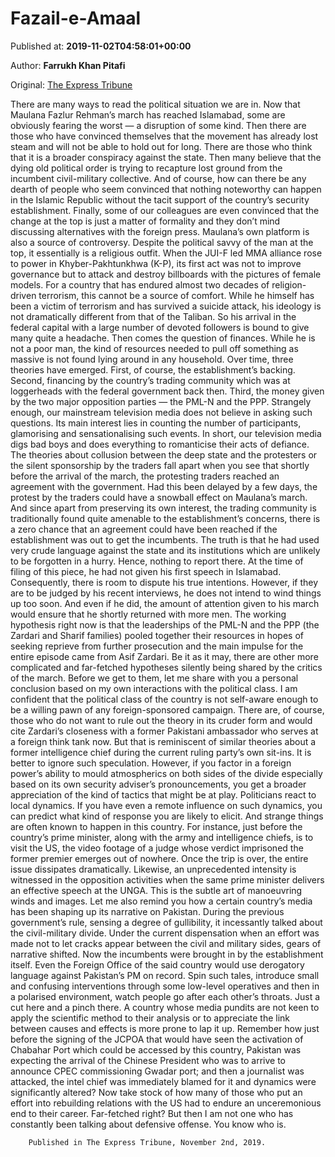 
# Fazail-e-Amaal

Published at: **2019-11-02T04:58:01+00:00**

Author: **Farrukh Khan Pitafi**

Original: [The Express Tribune](https://tribune.com.pk/story/2091713/6-fazail-e-amaal/)

There are many ways to read the political situation we are in. Now that Maulana Fazlur Rehman’s march has reached Islamabad, some are obviously fearing the worst — a disruption of some kind. Then there are those who have convinced themselves that the movement has already lost steam and will not be able to hold out for long. There are those who think that it is a broader conspiracy against the state. Then many believe that the dying old political order is trying to recapture lost ground from the incumbent civil-military collective. And of course, how can there be any dearth of people who seem convinced that nothing noteworthy can happen in the Islamic Republic without the tacit support of the country’s security establishment. Finally, some of our colleagues are even convinced that the change at the top is just a matter of formality and they don’t mind discussing alternatives with the foreign press.
Maulana’s own platform is also a source of controversy. Despite the political savvy of the man at the top, it essentially is a religious outfit. When the JUI-F led MMA alliance rose to power in Khyber-Pakhtunkhwa (K-P), its first act was not to improve governance but to attack and destroy billboards with the pictures of female models. For a country that has endured almost two decades of religion-driven terrorism, this cannot be a source of comfort. While he himself has been a victim of terrorism and has survived a suicide attack, his ideology is not dramatically different from that of the Taliban. So his arrival in the federal capital with a large number of devoted followers is bound to give many quite a headache.
Then comes the question of finances. While he is not a poor man, the kind of resources needed to pull off something as massive is not found lying around in any household. Over time, three theories have emerged. First, of course, the establishment’s backing. Second, financing by the country’s trading community which was at loggerheads with the federal government back then. Third, the money given by the two major opposition parties — the PML-N and the PPP. Strangely enough, our mainstream television media does not believe in asking such questions. Its main interest lies in counting the number of participants, glamorising and sensationalising such events. In short, our television media digs bad boys and does everything to romanticise their acts of defiance.
The theories about collusion between the deep state and the protesters or the silent sponsorship by the traders fall apart when you see that shortly before the arrival of the march, the protesting traders reached an agreement with the government. Had this been delayed by a few days, the protest by the traders could have a snowball effect on Maulana’s march. And since apart from preserving its own interest, the trading community is traditionally found quite amenable to the establishment’s concerns, there is a zero chance that an agreement could have been reached if the establishment was out to get the incumbents. The truth is that he had used very crude language against the state and its institutions which are unlikely to be forgotten in a hurry. Hence, nothing to report there.
At the time of filing of this piece, he had not given his first speech in Islamabad. Consequently, there is room to dispute his true intentions. However, if they are to be judged by his recent interviews, he does not intend to wind things up too soon. And even if he did, the amount of attention given to his march would ensure that he shortly returned with more men.
The working hypothesis right now is that the leaderships of the PML-N and the PPP (the Zardari and Sharif families) pooled together their resources in hopes of seeking reprieve from further prosecution and the main impulse for the entire episode came from Asif Zardari. Be it as it may, there are other more complicated and far-fetched hypotheses silently being shared by the critics of the march. Before we get to them, let me share with you a personal conclusion based on my own interactions with the political class. I am confident that the political class of the country is not self-aware enough to be a willing pawn of any foreign-sponsored campaign. There are, of course, those who do not want to rule out the theory in its cruder form and would cite Zardari’s closeness with a former Pakistani ambassador who serves at a foreign think tank now. But that is reminiscent of similar theories about a former intelligence chief during the current ruling party’s own sit-ins. It is better to ignore such speculation.
However, if you factor in a foreign power’s ability to mould atmospherics on both sides of the divide especially based on its own security adviser’s pronouncements, you get a broader appreciation of the kind of tactics that might be at play. Politicians react to local dynamics. If you have even a remote influence on such dynamics, you can predict what kind of response you are likely to elicit. And strange things are often known to happen in this country. For instance, just before the country’s prime minister, along with the army and intelligence chiefs, is to visit the US, the video footage of a judge whose verdict imprisoned the former premier emerges out of nowhere. Once the trip is over, the entire issue dissipates dramatically. Likewise, an unprecedented intensity is witnessed in the opposition activities when the same prime minister delivers an effective speech at the UNGA. This is the subtle art of manoeuvring winds and images.
Let me also remind you how a certain country’s media has been shaping up its narrative on Pakistan. During the previous government’s rule, sensing a degree of gullibility, it incessantly talked about the civil-military divide. Under the current dispensation when an effort was made not to let cracks appear between the civil and military sides, gears of narrative shifted. Now the incumbents were brought in by the establishment itself. Even the Foreign Office of the said country would use derogatory language against Pakistan’s PM on record. Spin such tales, introduce small and confusing interventions through some low-level operatives and then in a polarised environment, watch people go after each other’s throats. Just a cut here and a pinch there. A country whose media pundits are not keen to apply the scientific method to their analysis or to appreciate the link between causes and effects is more prone to lap it up. Remember how just before the signing of the JCPOA that would have seen the activation of Chabahar Port which could be accessed by this country, Pakistan was expecting the arrival of the Chinese President who was to arrive to announce CPEC commissioning Gwadar port; and then a journalist was attacked, the intel chief was immediately blamed for it and dynamics were significantly altered? Now take stock of how many of those who put an effort into rebuilding relations with the US had to endure an unceremonious end to their career. Far-fetched right? But then I am not one who has constantly been talking about defensive offense. You know who is.

        Published in The Express Tribune, November 2nd, 2019.
      
